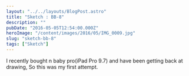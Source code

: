 ```yaml
---
layout: "../../layouts/BlogPost.astro"
title: "Sketch : BB-8"
description: ""
pubDate: "2016-05-05T12:54:00.000Z"
heroImage: "/content/images/2016/05/IMG_0009.jpg"
slug: "sketch-bb-8"
tags: ["Sketch"]
---
```


I recently bought n baby pro(iPad Pro 9.7) and have been getting back at drawing, So this was my first attempt.

